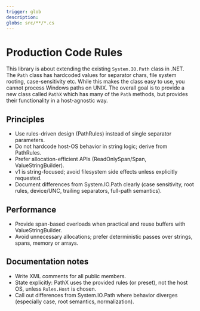 ```yaml
---
trigger: glob
description: 
globs: src/**/*.cs
---
```


# Production Code Rules

This library is about extending the existing `System.IO.Path` class in .NET. The `Path` class has hardcoded values for separator chars, file system rooting, case-sensitivity etc. While this makes the class easy to use, you cannot process Windows paths on UNIX. The overall goal is to provide a new class called `PathX` which has many of the `Path` methods, but provides their functionality in a host-agnostic way.

## Principles

- Use rules-driven design (PathRules) instead of single separator parameters.
- Do not hardcode host-OS behavior in string logic; derive from PathRules.
- Prefer allocation-efficient APIs (ReadOnlySpan/Span, ValueStringBuilder).
- v1 is string-focused; avoid filesystem side effects unless explicitly requested.
- Document differences from System.IO.Path clearly (case sensitivity, root rules, device/UNC, trailing separators, full-path semantics).

## Performance

- Provide span-based overloads when practical and reuse buffers with ValueStringBuilder.
- Avoid unnecessary allocations; prefer deterministic passes over strings, spans, memory or arrays.

## Documentation notes

- Write XML comments for all public members.
- State explicitly: PathX uses the provided rules (or preset), not the host OS, unless `Rules.Host` is chosen.
- Call out differences from System.IO.Path where behavior diverges (especially case, root semantics, normalization).